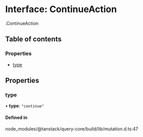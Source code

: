 # Interface: ContinueAction

[<internal>](../wiki/%3Cinternal%3E).ContinueAction

## Table of contents

### Properties

- [type](../wiki/%3Cinternal%3E.ContinueAction#type-1)

## Properties

### type

• **type**: ``"continue"``

#### Defined in

node_modules/@tanstack/query-core/build/lib/mutation.d.ts:47
